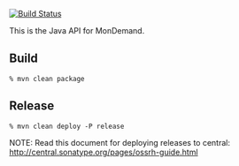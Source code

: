 [![Build Status](https://travis-ci.org/mondemand/mondemand-java.svg?branch=master)](https://travis-ci.org/mondemand/mondemand-java)

This is the Java API for MonDemand.

Build
-----

    % mvn clean package

Release
-------

    % mvn clean deploy -P release

NOTE: Read this document for deploying releases to central:
http://central.sonatype.org/pages/ossrh-guide.html
